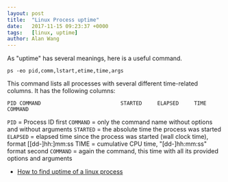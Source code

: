 ```yaml
---
layout: post
title:  "Linux Process uptime"
date:   2017-11-15 09:23:37 +0000
tags:   [linux, uptime]
author: Alan Wang
---
```


As "uptime" has several meanings, here is a useful command.

```
ps -eo pid,comm,lstart,etime,time,args
```

This command lists all processes with several different time-related columns. It has the following columns:

```
PID COMMAND                          STARTED     ELAPSED     TIME COMMAND

```

`PID` = Process ID
first `COMMAND` = only the command name without options and without arguments
`STARTED` = the absolute time the process was started
`ELAPSED` = elapsed time since the process was started (wall clock time), format [[dd-]hh:]mm:ss TIME = cumulative CPU time, "[dd-]hh:mm:ss" format
second `COMMAND` = again the command, this time with all its provided options and arguments


- [How to find uptime of a linux process](https://superuser.com/questions/380520/how-to-find-uptime-of-a-linux-process)
